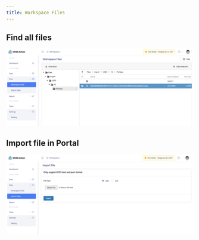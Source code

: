 ```yaml
---
title: Workspace Files
---
```


## Find all files

![workspace files](/img/portal/workspace_files.png)

## Import file in Portal

![import_file](/img/portal/import_file.png)
